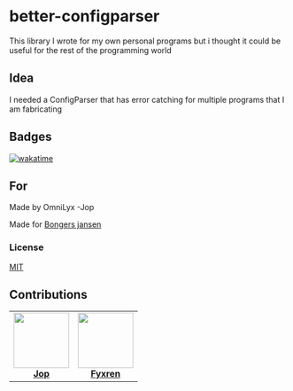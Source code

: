 # better-configparser
This library I wrote for my own personal programs but i thought it could be useful for the rest of the programming world

## Idea
I needed a ConfigParser that has error catching for multiple programs that I am fabricating
## Badges
[![wakatime](https://wakatime.com/badge/user/e433b428-d6a0-41d0-b5bc-69037319d82f/project/137c2e19-f7e6-4a66-a43a-ec200bdbd960.svg)](https://wakatime.com/badge/user/e433b428-d6a0-41d0-b5bc-69037319d82f/project/137c2e19-f7e6-4a66-a43a-ec200bdbd960)


## For
Made by OmniLyx -Jop 

Made for [Bongers jansen](https://www.bongers-jansen.nl)

### License
[MIT](https://choosealicense.com/licenses/mit/)



## Contributions

<table>
  <tr>
    <td align="center">
      <a href="#">
        <img src="https://images.weserv.nl/?url=avatars.githubusercontent.com/u/117635132?v=4&h=128&w=128&fit=cover&mask=circle&maxage=7d" width="100px;" alt="" />
        <br />
        <b>Jop</b>
      </a>
    </td>
    <td align="center">
      <a href="https://fyxren.com">
        <img src="https://images.weserv.nl/?url=avatars.githubusercontent.com/u/68126277?v=4&h=128&w=128&fit=cover&mask=circle&maxage=7d" width="100px;" alt="" />
        <br />
        <b>Fyxren</b>
      </a>
    </td>
  </tr>
</table>

